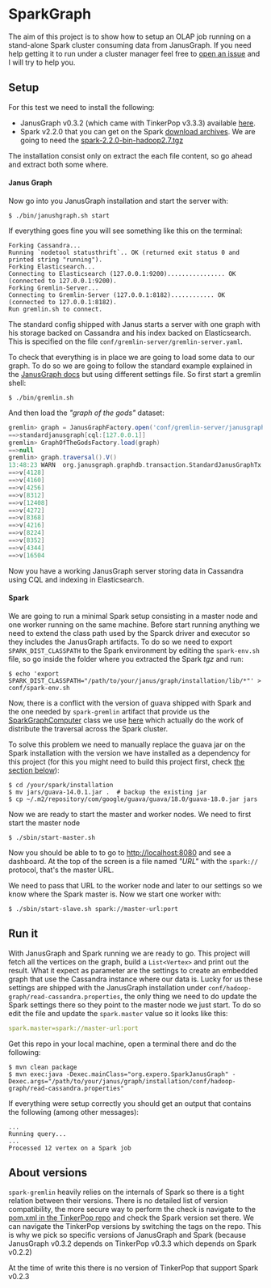 # SparkGraph
The aim of this project is to show how to setup an OLAP job running on a stand-alone Spark cluster consuming data from JanusGraph. If you need help getting it to run under a cluster manager feel free to [open an issue](https://github.com/BrunoBerisso/SparkGraph/issues/new) and I will try to help you.

## Setup
For this test we need to install the following:
- JanusGraph v0.3.2 (which came with TinkerPop v3.3.3) available [here](https://github.com/JanusGraph/janusgraph/releases/tag/v0.3.2).
- Spark v2.2.0 that you can get on the Spark [download archives](https://archive.apache.org/dist/spark/spark-2.2.0/). We are going to need the [spark-2.2.0-bin-hadoop2.7.tgz](https://archive.apache.org/dist/spark/spark-2.2.0/spark-2.2.0-bin-hadoop2.7.tgz)

The installation consist only on extract the each file content, so go ahead and extract both some where.

#### Janus Graph
Now go into you JanusGraph installation and start the server with:
```shell script
$ ./bin/janushgraph.sh start
```
If everything goes fine you will see something like this on the terminal:
```shell script
Forking Cassandra...
Running `nodetool statusthrift`.. OK (returned exit status 0 and printed string "running").
Forking Elasticsearch...
Connecting to Elasticsearch (127.0.0.1:9200)................ OK (connected to 127.0.0.1:9200).
Forking Gremlin-Server...
Connecting to Gremlin-Server (127.0.0.1:8182)............ OK (connected to 127.0.0.1:8182).
Run gremlin.sh to connect.
```
The standard config shipped with Janus starts a server with one graph with his storage backed on Cassandra and his index backed on Elasticsearch. This is specified on the file `conf/gremlin-server/gremlin-server.yaml`.

To check that everything is in place we are going to load some data to our graph. To do so we are going to follow the standard example explained in the [JanusGraph docs](https://docs.janusgraph.org/getting-started/basic-usage/) but using different settings file. So first start a gremlin shell:
```shell script
$ ./bin/gremlin.sh
```
And then load the _"graph of the gods"_ dataset:
```groovy
gremlin> graph = JanusGraphFactory.open('conf/gremlin-server/janusgraph-cql-es-server.properties')
==>standardjanusgraph[cql:[127.0.0.1]]
gremlin> GraphOfTheGodsFactory.load(graph)
==>null
gremlin> graph.traversal().V()
13:48:23 WARN  org.janusgraph.graphdb.transaction.StandardJanusGraphTx  - Query requires iterating over all vertices [()]. For better performance, use indexes
==>v[4128]
==>v[4160]
==>v[4256]
==>v[8312]
==>v[12408]
==>v[4272]
==>v[8368]
==>v[4216]
==>v[8224]
==>v[8352]
==>v[4344]
==>v[16504
```
Now you have a working JanusGraph server storing data in Cassandra using CQL and indexing in Elasticsearch.

#### Spark
We are going to run a minimal Spark setup consisting in a master node and one worker running on the same machine. Before start running anything we need to extend the class path used by the Sparck driver and executor so they includes the JanusGraph artifacts. To do so we need to export `SPARK_DIST_CLASSPATH` to the Spark environment by editing the `spark-env.sh` file, so go inside the folder where you extracted the Spark _tgz_ and run:
```shell script
$ echo 'export SPARK_DIST_CLASSPATH="/path/to/your/janus/graph/installation/lib/*"' > conf/spark-env.sh
```
Now, there is a conflict with the version of guava shipped with Spark and the one needed by `spark-gremlin` artifact that provide us the [SparkGraphComputer](http://tinkerpop.apache.org/docs/3.3.3/reference/#sparkgraphcomputer) class we use [here](src/main/java/org/expero/SparkJanusGraph.java#20) which actually do the work of distribute the traversal across the Spark cluster.

To solve this problem we need to manually replace the guava jar on the Spark installation with the version we have installed as a dependency for this project (for this you might need to build this project first, check [the section below](#run-it)):
```shell script
$ cd /your/spark/installation
$ mv jars/guava-14.0.1.jar .  # backup the existing jar
$ cp ~/.m2/repository/com/google/guava/guava/18.0/guava-18.0.jar jars
```
Now we are ready to start the master and worker nodes. We need to first start the master node
```shell script
$ ./sbin/start-master.sh
```
Now you should be able to to go to [http://localhost:8080](http://localhost:8080) and see a dashboard. At the top of the screen is a file named _"URL"_ with the `spark://` protocol, that's the master URL.

We need to pass that URL to the worker node and later to our settings so we know where the Spark master is. Now we start one worker with:
```shell script
$ ./sbin/start-slave.sh spark://master-url:port
```

## Run it
With JanusGraph and Spark running we are ready to go. This project will fetch all the vertices on the graph, build a `List<Vertex>` and print out the result. What it expect as parameter are the settings to create an embedded graph that use the Cassandra instance where our data is. Lucky for us these settings are shipped with the JanusGraph installation under `conf/hadoop-graph/read-cassandra.properties`, the only thing we need to do update the Spark settings there so they point to the master node we just start. To do so edit the file and update the `spark.master` value so it looks like this:
```yaml
spark.master=spark://master-url:port
```

Get this repo in your local machine, open a terminal there and do the following:
```shell script
$ mvn clean package
$ mvn exec:java -Dexec.mainClass="org.expero.SparkJanusGraph" -Dexec.args="/path/to/your/janus/graph/installation/conf/hadoop-graph/read-cassandra.properties"
```
If everything were setup correctly you should get an output that contains the following (among other messages):
```shell script
...
Running query...
...
Processed 12 vertex on a Spark job
```

## About versions
`spark-gremlin` heavily relies on the internals of Spark so there is a tight relation between their versions. There is no detailed list of version compatibility, the more secure way to perform the check is navigate to the [pom.xml in the TinkerPop repo](https://github.com/apache/tinkerpop/blob/3.3.3/pom.xml) and check the Spark version set there. We can navigate the TinkerPop versions by switching the tags on the repo.
This is why we pick so specific versions of JanusGraph and Spark (because JanusGraph v0.3.2 depends on TinkerPop v0.3.3 which depends on Spark v0.2.2)

At the time of write this there is no version of TinkerPop that support Spark v0.2.3
